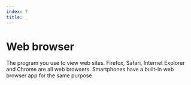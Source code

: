 ```yaml
---
index: 7
title: _
---
```

# Web browser

The program you use to view web sites. Firefox, Safari, Internet Explorer and Chrome are all web browsers. Smartphones have a built-in web browser app for the same purpose